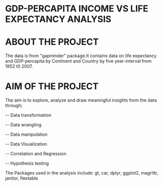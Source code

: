 # GDP-PERCAPITA INCOME VS LIFE EXPECTANCY ANALYSIS

# ABOUT THE PROJECT

The data is from "gapminder" package.It contains data on life expectancy and GDP-percapita 
by Continent and Country by five year-interval from 1952 t0 2007.

# AIM OF THE PROJECT

The aim is to explore, analyze and draw meaningful insights from the data through;

-- Data transformation

-- Data wrangling

-- Data manipulation

-- Data Visualization

-- Correlation and Regression

-- Hypothesis testing 

The Packages used in the analysis include:
              gt,
              car,
              dplyr,
              ggplot2,
              magrittr,
              janitor,
              flextable
              
